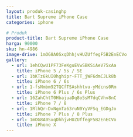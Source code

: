 ```yaml
---
layout: produk-casinghp
title: Bart Supreme iPhone Case
categories: iphone

# Produk
product-title: Bart Supreme iPhone Case
harga: 90000
sku: hn-4986
image-drive: 1mOG8A0SxqDhhjvHUZUffegF5B2EnECVo
gallery:
  - url: 1ehCQwU1PF73FeKguEVwSBKSiAeV75xAa
    title: iPhone 5 / 5s / SE
  - url: 1bKTz6kUI0hghipr-FTT_jWF6dmCJLk8b
    title: iPhone 6 / 6s
  - url: 1-fsNmbm92TQCfTSAshhtvu-yMdcns0Rm
    title: iPhone 6 Plus / 6s Plus
  - url: 16ZahChtT0HbajuaDq8o5sM7dqCVhv8nC
    title: iPhone 7 / 8
  - url: 1RlhQr-DxNgmTa63ruN0YyVFSq_EGDgJo
    title: iPhone 7 Plus / 8 Plus
  - url: 1mOG8A0SxqDhhjvHUZUffegF5B2EnECVo
    title: iPhone X
---
```

